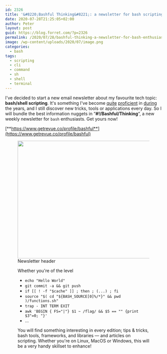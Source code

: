 ```yaml
---
id: 2326
title: '&#8220;Bashful Thinking&#8221;: a newsletter for bash scripting enthusiasts'
date: 2020-07-28T21:25:05+02:00
author: Peter
layout: post
guid: https://blog.forret.com/?p=2326
permalink: /2020/07/28/bashful-thinking-a-newsletter-for-bash-enthusiasts/
image: /wp-content/uploads/2020/07/image.png
categories:
  - bash
tags:
  - scripting
  - cli
  - command
  - sh
  - shell
  - terminal
---
```

I've decided to start a new email newsletter about my favourite tech topic: **bash/shell scripting**. It's something I've become [quite](https://blog.forret.com/2020/06/06/web-services-on-the-command-line/) [proficient](https://blog.forret.com/2018/06/03/bash-boilerplate-generator/) in [during](https://blog.forret.com/2020/04/06/easy-site-deployment-on-gandi/) the years, and I still discover new tricks, tools or applications every day. So I will bundle the best information nuggets in &#8220;**#!/Bashful/Thinking**&#8220;, a new weekly newsletter for `bash` enthusiasts. Get yours now!

[**https://www.getrevue.co/profile/bashful**](https://www.getrevue.co/profile/bashful)<figure class="wp-block-image size-large">

<img  width="614" height="379" src="https://blog.forret.com/wp-content/uploads/2020/07/image.png" alt="" class="wp-image-2327" srcset="https://blog.forret.com/wp-content/uploads/2020/07/image.png 614w, https://blog.forret.com/wp-content/uploads/2020/07/image-300x185.png 300w" sizes="(max-width: 614px) 100vw, 614px" />  Newsletter header   

Whether you're of the level

  * `echo "Hello World"`
  * `git commit -a && git push`
  * `if [[ ! -f "$cache" ]] ; then ; (...) ; fi`
  * `source "$( cd "${BASH_SOURCE[0]%/*}" && pwd )/functions.sh"`
  * `trap - INT TERM EXIT`
  * `awk 'BEGIN { FS="|"} $1 ~ /flag/ && $5 == "" {print $3"=0; "}'`
  * &#8230;

You will find something interesting in every edition; tips & tricks, bash tools, frameworks, and libraries &#8212; and articles on scripting. Whether you're on Linux, MacOS or Windows, this will be a very handy skillset to enhance!
